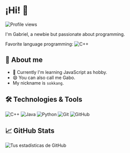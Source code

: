 # ¡Hi! 👋

![Profile views](https://komarev.com/ghpvc/?username=GaboYR&label=Profile%20views&color=0e75b6&style=flat)


I'm Gabriel, a newbie but passionate about programming.

Favorite language programming: ![C++](https://img.shields.io/badge/-C++-00599C?style=flat&logo=c%2B%2B&logoColor=white)

## 🚀 About me
- 🌱 Currently I'm learning JavaScript as hobby.
- 😄 You can also call me Gabo.
- My nickname is `sokkang`.

## 🛠️ Technologies & Tools

![C++](https://img.shields.io/badge/-C++-00599C?style=flat&logo=c%2B%2B&logoColor=white)
![Java](https://img.shields.io/badge/-Java-007396?style=flat&logo=java&logoColor=white)
![Python](https://img.shields.io/badge/-Python-3776AB?style=flat&logo=python&logoColor=white)
![Git](https://img.shields.io/badge/-Git-F05032?style=flat&logo=git&logoColor=white)
![GitHub](https://img.shields.io/badge/-GitHub-181717?style=flat&logo=github&logoColor=white)


## 📈 GitHub Stats
![Tus estadísticas de GitHub](https://github-readme-stats.vercel.app/api?username=GaboYR&show_icons=true&theme=radical)

